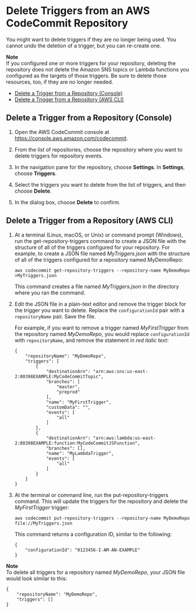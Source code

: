 # Delete Triggers from an AWS CodeCommit Repository<a name="how-to-notify-delete"></a>

You might want to delete triggers if they are no longer being used\. You cannot undo the deletion of a trigger, but you can re\-create one\.

**Note**  
If you configured one or more triggers for your repository, deleting the repository does not delete the Amazon SNS topics or Lambda functions you configured as the targets of those triggers\. Be sure to delete those resources, too, if they are no longer needed\.


+ [Delete a Trigger from a Repository \(Console\)](#how-to-notify-delete-console)
+ [Delete a Trigger from a Repository \(AWS CLI\)](#how-to-notify-delete-cli)

## Delete a Trigger from a Repository \(Console\)<a name="how-to-notify-delete-console"></a>

1. Open the AWS CodeCommit console at [https://console\.aws\.amazon\.com/codecommit](https://console.aws.amazon.com/codecommit)\.

1. From the list of repositories, choose the repository where you want to delete triggers for repository events\.

1. In the navigation pane for the repository, choose **Settings**\. In **Settings**, choose **Triggers**\.

1. Select the triggers you want to delete from the list of triggers, and then choose **Delete**\.

1. In the dialog box, choose **Delete** to confirm\.

## Delete a Trigger from a Repository \(AWS CLI\)<a name="how-to-notify-delete-cli"></a>

1. At a terminal \(Linux, macOS, or Unix\) or command prompt \(Windows\), run the get\-repository\-triggers command to create a JSON file with the structure of all of the triggers configured for your repository\. For example, to create a JSON file named *MyTriggers\.json* with the structure of all of the triggers configured for a repository named MyDemoRepo:

   ```
   aws codecommit get-repository-triggers --repository-name MyDemoRepo >MyTriggers.json
   ```

   This command creates a file named *MyTriggers\.json* in the directory where you ran the command\.

1. Edit the JSON file in a plain\-text editor and remove the trigger block for the trigger you want to delete\. Replace the `configurationId` pair with a `repositoryName` pair\. Save the file\.

   For example, if you want to remove a trigger named *MyFirstTrigger* from the repository named *MyDemoRepo*, you would replace `configurationId` with `repositoryName`, and remove the statement in *red italic text*:

   ```
   {
       "repositoryName": "MyDemoRepo", 
       "triggers": [
           {
               "destinationArn": "arn:aws:sns:us-east-2:80398EXAMPLE:MyCodeCommitTopic", 
               "branches": [
                   "master", 
                   "preprod"
               ], 
               "name": "MyFirstTrigger", 
               "customData": "", 
               "events": [
                   "all"
               ]
           }, 
           {
               "destinationArn": "arn:aws:lambda:us-east-2:80398EXAMPLE:function:MyCodeCommitJSFunction", 
               "branches": [], 
               "name": "MyLambdaTrigger", 
               "events": [
                   "all"
               ]
           }  
       ]
   }
   ```

1. At the terminal or command line, run the put\-repository\-triggers command\. This will update the triggers for the repository and delete the *MyFirstTrigger* trigger:

   ```
   aws codecommit put-repository-triggers --repository-name MyDemoRepo file://MyTriggers.json
   ```

   This command returns a configuration ID, similar to the following:

   ```
   {
       "configurationId": "0123456-I-AM-AN-EXAMPLE"
   }
   ```
**Note**  
To delete all triggers for a repository named *MyDemoRepo*, your JSON file would look similar to this:  

   ```
   {
       "repositoryName": "MyDemoRepo",
       "triggers": []
   }
   ```